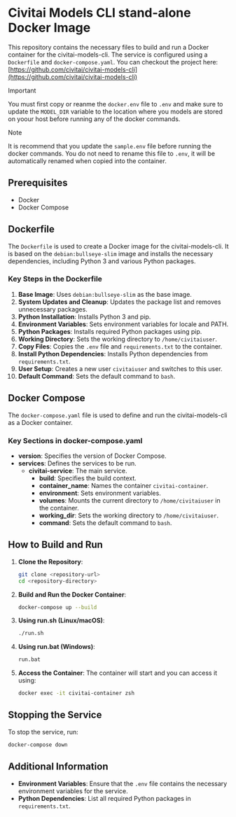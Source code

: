 # Civitai Models CLI stand-alone Docker Image

This repository contains the necessary files to build and run a Docker container for the civitai-models-cli. The service is configured using a `Dockerfile` and `docker-compose.yaml`.
You can checkout the project here: [https://github.com/civitai/civitai-models-cli](https://github.com/civitai/civitai-models-cli)

> [!IMPORTANT]
> You must first copy or reanme the `docker.env` file to `.env` and make sure to update
> the `MODEL_DIR` variable to the location where you models are stored on yoour host before running any of the docker commands.

> [!NOTE]
> It is recommend that you update the `sample.env` file before running the docker commands. You do not need to rename this file to `.env`, it will be automatically renamed when copied into the container.

## Prerequisites

- Docker
- Docker Compose

## Dockerfile

The `Dockerfile` is used to create a Docker image for the civitai-models-cli. It is based on the `debian:bullseye-slim` image and installs the necessary dependencies, including Python 3 and various Python packages.

### Key Steps in the Dockerfile

1. **Base Image**: Uses `debian:bullseye-slim` as the base image.
2. **System Updates and Cleanup**: Updates the package list and removes unnecessary packages.
3. **Python Installation**: Installs Python 3 and pip.
4. **Environment Variables**: Sets environment variables for locale and PATH.
5. **Python Packages**: Installs required Python packages using pip.
6. **Working Directory**: Sets the working directory to `/home/civitaiuser`.
7. **Copy Files**: Copies the `.env` file and `requirements.txt` to the container.
8. **Install Python Dependencies**: Installs Python dependencies from `requirements.txt`.
9. **User Setup**: Creates a new user `civitaiuser` and switches to this user.
10. **Default Command**: Sets the default command to `bash`.

## Docker Compose

The `docker-compose.yaml` file is used to define and run the civitai-models-cli as a Docker container.

### Key Sections in docker-compose.yaml

- **version**: Specifies the version of Docker Compose.
- **services**: Defines the services to be run.
  - **civitai-service**: The main service.
    - **build**: Specifies the build context.
    - **container_name**: Names the container `civitai-container`.
    - **environment**: Sets environment variables.
    - **volumes**: Mounts the current directory to `/home/civitaiuser` in the container.
    - **working_dir**: Sets the working directory to `/home/civitaiuser`.
    - **command**: Sets the default command to `bash`.

## How to Build and Run

1. **Clone the Repository**:
    ```bash
    git clone <repository-url>
    cd <repository-directory>
    ```

2. **Build and Run the Docker Container**:
    ```bash
    docker-compose up --build
    ```

3. **Using run.sh (Linux/macOS)**:
    ```bash
    ./run.sh
    ```

4. **Using run.bat (Windows)**:
    ```cmd
    run.bat
    ```

5. **Access the Container**:
    The container will start and you can access it using:
    ```bash
    docker exec -it civitai-container zsh
    ```

## Stopping the Service

To stop the service, run:
```bash
docker-compose down
```

## Additional Information

- **Environment Variables**: Ensure that the `.env` file contains the necessary environment variables for the service.
- **Python Dependencies**: List all required Python packages in `requirements.txt`.
